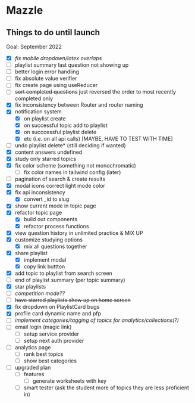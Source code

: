 # Mazzle

## Things to do until launch

Goal: September 2022

- [x] _fix mobile dropdown/latex overlaps_
- [ ] playlist summary last question not showing up
- [ ] better login error handling
- [ ] fix absolute value verifier
- [ ] fix create page using useReducer
- [ ] ~~sort completed questions~~ just reversed the order to most recently completed only
- [x] fix inconsistency between Router and router naming
- [x] notification system
  - [x] on playlist create
  - [x] on successful topic add to playlist
  - [x] on succcessful playlist delete
  - [x] etc (i.e. on all api calls) [MAYBE, HAVE TO TEST WITH TIME]
- [ ] undo playlist delete\* (still deciding if wanted)
- [x] content answers undefined
- [x] study only starred topics
- [x] fix color scheme (something not monochromatic)
  - [ ] fix color names in tailwind config (later)
- [ ] pagination of search & create results
- [x] modal icons correct light mode color
- [x] fix api inconsistency
  - [x] convert \_id to slug
- [x] show current mode in topic page
- [x] refactor topic page
  - [x] build out components
  - [x] refactor process functions
- [x] view question history in unlimited practice & MIX UP
- [x] customize studying options
  - [x] mix all questions together
- [x] share playlist
  - [x] implement modal
  - [x] copy link buttton
- [x] add topic to playlist from search screen
- [ ] end of playlist summary (per topic summary)
- [x] star playlists
- [ ] _competition mode??_
- [ ] ~~have starred playlists show up on home screen~~
- [x] fix dropdown on PlaylistCard bugs
- [x] profile card dynamic name and pfp
- [ ] _implement categories/tagging of topics for analytics/collections(?)_
- [ ] email login (magic link)
  - [ ] setup service provider
  - [ ] setup next auth provider
- [ ] analytics page
  - [ ] rank best topics
  - [ ] show best categories
- [ ] upgraded plan
  - [ ] features
    - [ ] generate worksheets with key
  - [ ] smart tester (ask the student more of topics they are less proficient in)
